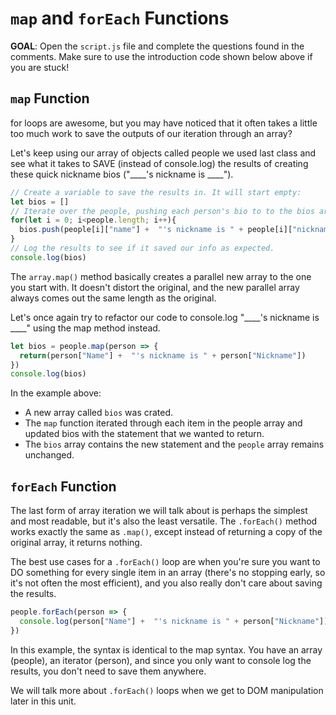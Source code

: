 # `map` and `forEach` Functions
**GOAL**: Open the `script.js` file and complete the questions found in the comments. Make sure to use the introduction code shown below above if you are stuck!

## `map` Function
for loops are awesome, but you may have noticed that it often takes a little too much work to save the outputs of our iteration through an array? 

Let's keep using our array of objects called people we used last class and see what it takes to SAVE (instead of console.log) the results of creating these quick nickname bios ("____'s nickname is ____").

```javascript
// Create a variable to save the results in. It will start empty:
let bios = []
// Iterate over the people, pushing each person's bio to to the bios array
for(let i = 0; i<people.length; i++){
  bios.push(people[i]["name"] +  "'s nickname is " + people[i]["nickname"])
}
// Log the results to see if it saved our info as expected.  
console.log(bios)
```

The `array.map()` method basically creates a parallel new array to the one you start with. It doesn't distort the original, and the new parallel array always comes out the same length as the original.

Let's once again try to refactor our code to console.log "____'s nickname is ____" using the map method instead.

```javascript
let bios = people.map(person => {
  return(person["Name"] +  "'s nickname is " + person["Nickname"])
})
console.log(bios)

```

In the example above: 
- A new array called `bios` was crated. 
- The `map` function iterated through each item in the people array and updated bios with the statement that we wanted to return.
- The `bios` array contains the new statement and the `people` array remains unchanged.

## `forEach` Function
The last form of array iteration we will talk about is perhaps the simplest and most readable, but it's also the least versatile. The `.forEach()` method works exactly the same as `.map()`, except instead of returning a copy of the original array, it returns nothing.

The best use cases for a `.forEach()` loop are when you're sure you want to DO something for every single item in an array (there's no stopping early, so it's not often the most efficient), and you also really don't care about saving the results.

```javascript
people.forEach(person => {
  console.log(person["Name"] +  "'s nickname is " + person["Nickname"])
})
```

In this example, the syntax is identical to the map syntax. You have an array (people), an iterator (person), and since you only want to console log the results, you don't need to save them anywhere.

We will talk more about `.forEach()` loops when we get to DOM manipulation later in this unit. 